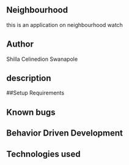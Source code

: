 ## Neighbourhood

this is an application on neighbourhood watch

## Author

Shilla Celinedion Swanapole

## description

##Setup Requirements

## Known bugs

## Behavior Driven Development

## Technologies used
